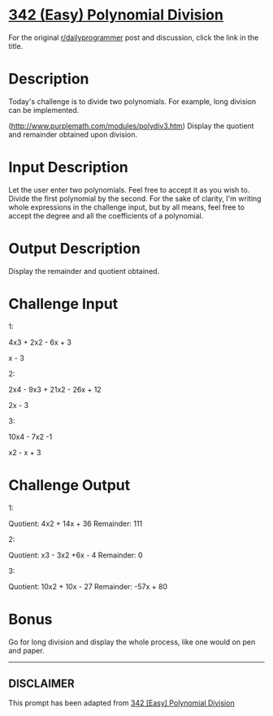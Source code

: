 # [342 (Easy) Polynomial Division](https://www.reddit.com/r/dailyprogrammer/comments/7fvy7z/20171127_challenge_342_easy_polynomial_division/)

For the original [r/dailyprogrammer](https://www.reddit.com/r/dailyprogrammer/) post and discussion, click the link in the title.

# Description
Today's challenge is to divide two polynomials. For example, long division can be implemented.

(http://www.purplemath.com/modules/polydiv3.htm)
Display the quotient and remainder obtained upon division.

# Input Description
Let the user enter two polynomials. Feel free to accept it as you wish to. Divide the first polynomial by the second. For the sake of clarity, I'm writing whole expressions in the challenge input, but by all means, feel free to accept the degree and all the coefficients of a polynomial.

# Output Description
Display the remainder and quotient obtained.

# Challenge Input
1:

4x3 + 2x2 - 6x + 3

x - 3

2:

2x4  - 9x3 + 21x2 - 26x + 12

2x - 3

3:

10x4 - 7x2 -1 

x2 - x + 3

# Challenge Output
1: 

Quotient: 4x2 + 14x + 36 Remainder: 111

2: 

Quotient: x3 - 3x2 +6x - 4 Remainder: 0

3:

Quotient: 10x2 + 10x - 27 Remainder: -57x + 80

# Bonus
Go for long division and display the whole process, like one would on pen and paper.


----
## **DISCLAIMER**
This prompt has been adapted from [342 [Easy] Polynomial Division](https://www.reddit.com/r/dailyprogrammer/comments/7fvy7z/20171127_challenge_342_easy_polynomial_division/
)
